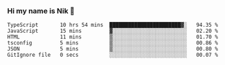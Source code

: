 ### Hi my name is Nik 👋

<!--
**NikDoe/NikDoe** is a ✨ _special_ ✨ repository because its `README.md` (this file) appears on your GitHub profile.

Here are some ideas to get you started:

- 🔭 I’m currently working on ...
- 🌱 I’m currently learning ...
- 👯 I’m looking to collaborate on ...
- 🤔 I’m looking for help with ...
- 💬 Ask me about ...
- 📫 How to reach me: ...
- 😄 Pronouns: ...
- ⚡ Fun fact: ...
-->

<!--START_SECTION:waka-->

```text
TypeScript       10 hrs 54 mins  ███████████████████████▓░   94.35 %
JavaScript       15 mins         ▓░░░░░░░░░░░░░░░░░░░░░░░░   02.20 %
HTML             11 mins         ▒░░░░░░░░░░░░░░░░░░░░░░░░   01.70 %
tsconfig         5 mins          ▒░░░░░░░░░░░░░░░░░░░░░░░░   00.86 %
JSON             5 mins          ▒░░░░░░░░░░░░░░░░░░░░░░░░   00.80 %
GitIgnore file   0 secs          ░░░░░░░░░░░░░░░░░░░░░░░░░   00.07 %
```

<!--END_SECTION:waka-->
